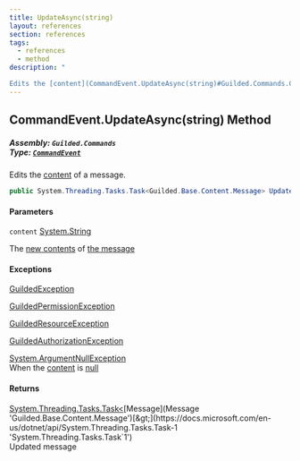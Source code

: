 ```yaml
---
title: UpdateAsync(string)
layout: references
section: references
tags:
  - references
  - method
description: "

Edits the [content](CommandEvent.UpdateAsync(string)#Guilded.Commands.CommandEvent.UpdateAsync(string).content 'Guilded.Commands.CommandEvent.UpdateAsync(string).content') of a message."
---
```


## CommandEvent.UpdateAsync(string) Method
##### **Assembly:** `Guilded.Commands`<br/>**Type:** [`CommandEvent`](CommandEvent 'Guilded.Commands.CommandEvent')

Edits the [content](CommandEvent.UpdateAsync(string)#Guilded.Commands.CommandEvent.UpdateAsync(string).content 'Guilded.Commands.CommandEvent.UpdateAsync(string).content') of a message.

```csharp
public System.Threading.Tasks.Task<Guilded.Base.Content.Message> UpdateAsync(string content);
```
#### Parameters

<a name='Guilded.Commands.CommandEvent.UpdateAsync(string).content'></a>

`content` [System.String](https://docs.microsoft.com/en-us/dotnet/api/System.String 'System.String')

The [new contents](MessageContent 'Guilded.Base.Content.MessageContent') of [the message](Message 'Guilded.Base.Content.Message')

#### Exceptions

[GuildedException](GuildedException 'Guilded.Base.GuildedException')

[GuildedPermissionException](GuildedPermissionException 'Guilded.Base.GuildedPermissionException')

[GuildedResourceException](GuildedResourceException 'Guilded.Base.GuildedResourceException')

[GuildedAuthorizationException](GuildedAuthorizationException 'Guilded.Base.GuildedAuthorizationException')

[System.ArgumentNullException](https://docs.microsoft.com/en-us/dotnet/api/System.ArgumentNullException 'System.ArgumentNullException')  
When the [content](CommandEvent.UpdateAsync(string)#Guilded.Commands.CommandEvent.UpdateAsync(string).content 'Guilded.Commands.CommandEvent.UpdateAsync(string).content') is [null](https://docs.microsoft.com/en-us/dotnet/csharp/language-reference/keywords/null 'https://docs.microsoft.com/en-us/dotnet/csharp/language-reference/keywords/null')

#### Returns
[System.Threading.Tasks.Task&lt;](https://docs.microsoft.com/en-us/dotnet/api/System.Threading.Tasks.Task-1 'System.Threading.Tasks.Task`1')[Message](Message 'Guilded.Base.Content.Message')[&gt;](https://docs.microsoft.com/en-us/dotnet/api/System.Threading.Tasks.Task-1 'System.Threading.Tasks.Task`1')  
Updated message
